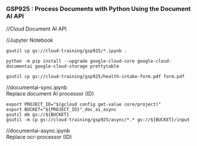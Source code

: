### GSP925 :  Process Documents with Python Using the Document AI API 

//Cloud Document AI API

//Jupyter Notebook
```
gsutil cp gs://cloud-training/gsp925/*.ipynb .

python -m pip install --upgrade google-cloud-core google-cloud-documentai google-cloud-storage prettytable 

gsutil cp gs://cloud-training/gsp925/health-intake-form.pdf form.pdf
```
//documentai-sync.ipynb  
Replace document AI processor (ID)
```
export PROJECT_ID="$(gcloud config get-value core/project)"
export BUCKET="${PROJECT_ID}"_doc_ai_async
gsutil mb gs://${BUCKET}
gsutil -m cp gs://cloud-training/gsp925/async/*.* gs://${BUCKET}/input
```

//documentai-async.ipynb  
Replace ocr-processor (ID)

